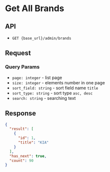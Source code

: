 # Get All Brands

## API

- `GET {base_url}/admin/brands`

## Request


### Query Params

- `page: integer` - list page
- `size: integer` - elements number in one page
- `sort_field: string` - sort field name `title`
- `sort_type: string` - sort type `asc, desc`
- `search: string` - searching text

## Response

```json
{
  "result": [
    {
      "id": 1,
      "title": "KIA"
    }
  ],
  "has_next": true,
  "count": 90
}
```
